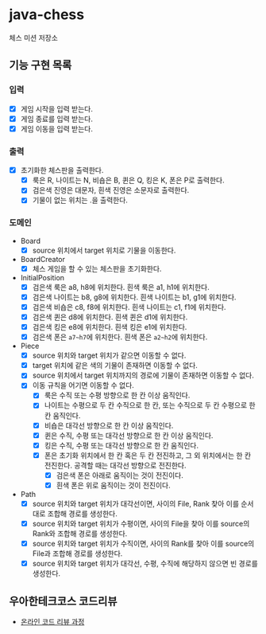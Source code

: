 # java-chess

체스 미션 저장소

## 기능 구현 목록

### 입력

- [x] 게임 시작을 입력 받는다.
- [x] 게임 종료를 입력 받는다.
- [x] 게임 이동을 입력 받는다.

### 출력

- [x] 초기화한 체스판을 출력한다.
    - [x] 룩은 R, 나이트는 N, 비숍은 B, 퀸은 Q, 킹은 K, 폰은 P로 출력한다.
    - [x] 검은색 진영은 대문자, 흰색 진영은 소문자로 출력한다.
    - [x] 기물이 없는 위치는 .을 출력한다.

### 도메인

- Board
    - [x] source 위치에서 target 위치로 기물을 이동한다.
- BoardCreator
    - [x] 체스 게임을 할 수 있는 체스판을 초기화한다.
- InitialPosition
    - [x] 검은색 룩은 a8, h8에 위치한다. 흰색 룩은 a1, h1에 위치한다.
    - [x] 검은색 나이트는 b8, g8에 위치한다. 흰색 나이트는 b1, g1에 위치한다.
    - [x] 검은색 비숍은 c8, f8에 위치한다. 흰색 나이트는 c1, f1에 위치한다.
    - [x] 검은색 퀸은 d8에 위치한다. 흰색 퀸은 d1에 위치한다.
    - [x] 검은색 킹은 e8에 위치한다. 흰색 킹은 e1에 위치한다.
    - [x] 검은색 폰은 `a7~h7`에 위치한다. 흰색 폰은 `a2~h2`에 위치한다.
- Piece
    - [x] source 위치와 target 위치가 같으면 이동할 수 없다.
    - [x] target 위치에 같은 색의 기물이 존재하면 이동할 수 없다.
    - [x] source 위치에서 target 위치까지의 경로에 기물이 존재하면 이동할 수 없다.
    - [x] 이동 규칙을 어기면 이동할 수 없다.
        - [x] 룩은 수직 또는 수평 방향으로 한 칸 이상 움직인다.
        - [x] 나이트는 수평으로 두 칸 수직으로 한 칸, 또는 수직으로 두 칸 수평으로 한 칸 움직인다.
        - [x] 비숍은 대각선 방향으로 한 칸 이상 움직인다.
        - [x] 퀸은 수직, 수평 또는 대각선 방향으로 한 칸 이상 움직인다.
        - [x] 킹은 수직, 수평 또는 대각선 방향으로 한 칸 움직인다.
        - [x] 폰은 초기화 위치에서 한 칸 혹은 두 칸 전진하고, 그 외 위치에서는 한 칸 전진한다. 공격할 때는 대각선 방향으로 전진한다.
            - [x] 검은색 폰은 아래로 움직이는 것이 전진이다.
            - [x] 흰색 폰은 위로 움직이는 것이 전진이다.
- Path
    - [x] source 위치와 target 위치가 대각선이면, 사이의 File, Rank 찾아 이를 순서대로 조합해 경로를 생성한다.
    - [x] source 위치와 target 위치가 수평이면, 사이의 File을 찾아 이를 source의 Rank와 조합해 경로를 생성한다.
    - [x] source 위치와 target 위치가 수직이면, 사이의 Rank를 찾아 이를 source의 File과 조합해 경로를 생성한다.
    - [x] source 위치와 target 위치가 대각선, 수평, 수직에 해당하지 않으면 빈 경로를 생성한다.

## 우아한테크코스 코드리뷰

- [온라인 코드 리뷰 과정](https://github.com/woowacourse/woowacourse-docs/blob/master/maincourse/README.md)
